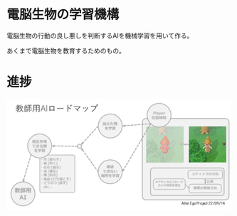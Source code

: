 # 電脳生物の学習機構

電脳生物の行動の良し悪しを判断するAIを機械学習を用いて作る。

あくまで電脳生物を教育するためのもの。

# 進捗

![Roadmap Image](../../img/05_01_supervisorModel.png)

